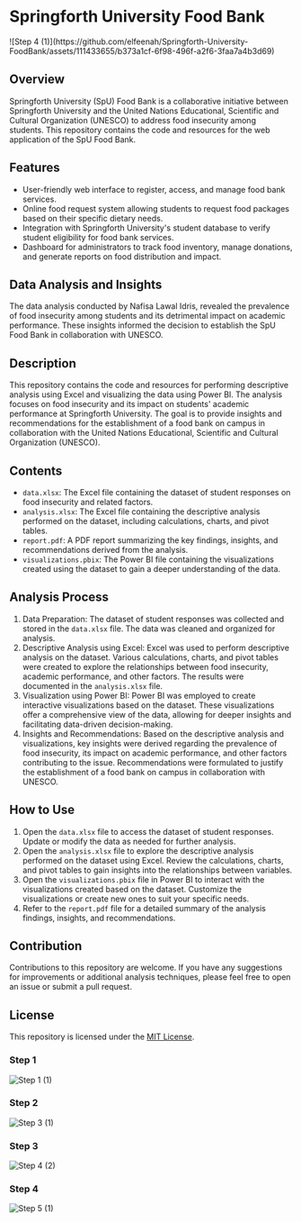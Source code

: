 <!DOCTYPE html>
<html lang="en">
<head>
</head>
<body>
  <h1>Springforth University Food Bank</h1>
![Step 4 (1)](https://github.com/elfeenah/Springforth-University-FoodBank/assets/111433655/b373a1cf-6f98-496f-a2f6-3faa7a4b3d69)
  <h2>Overview</h2>
  <p>Springforth University (SpU) Food Bank is a collaborative initiative between Springforth University and the United Nations Educational, Scientific and Cultural Organization (UNESCO) to address food insecurity among students. This repository contains the code and resources for the web application of the SpU Food Bank.</p>
  
  <h2>Features</h2>
  <ul>
    <li>User-friendly web interface to register, access, and manage food bank services.</li>
    <li>Online food request system allowing students to request food packages based on their specific dietary needs.</li>
    <li>Integration with Springforth University's student database to verify student eligibility for food bank services.</li>
    <li>Dashboard for administrators to track food inventory, manage donations, and generate reports on food distribution and impact.</li>
  </ul>
  
  <h2>Data Analysis and Insights</h2>
  <p>The data analysis conducted by Nafisa Lawal Idris, revealed the prevalence of food insecurity among students and its detrimental impact on academic performance. These insights informed the decision to establish the SpU Food Bank in collaboration with UNESCO.</p>
  <h2>Description</h2>
  <p>This repository contains the code and resources for performing descriptive analysis using Excel and visualizing the data using Power BI. The analysis focuses on food insecurity and its impact on students' academic performance at Springforth University. The goal is to provide insights and recommendations for the establishment of a food bank on campus in collaboration with the United Nations Educational, Scientific and Cultural Organization (UNESCO).</p>

  <h2>Contents</h2>
  <ul>
    <li><code>data.xlsx</code>: The Excel file containing the dataset of student responses on food insecurity and related factors.</li>
    <li><code>analysis.xlsx</code>: The Excel file containing the descriptive analysis performed on the dataset, including calculations, charts, and pivot tables.</li>
    <li><code>report.pdf</code>: A PDF report summarizing the key findings, insights, and recommendations derived from the analysis.</li>
    <li><code>visualizations.pbix</code>: The Power BI file containing the visualizations created using the dataset to gain a deeper understanding of the data.</li>
  </ul>

  <h2>Analysis Process</h2>
  <ol>
    <li>Data Preparation: The dataset of student responses was collected and stored in the <code>data.xlsx</code> file. The data was cleaned and organized for analysis.</li>
    <li>Descriptive Analysis using Excel: Excel was used to perform descriptive analysis on the dataset. Various calculations, charts, and pivot tables were created to explore the relationships between food insecurity, academic performance, and other factors. The results were documented in the <code>analysis.xlsx</code> file.</li>
    <li>Visualization using Power BI: Power BI was employed to create interactive visualizations based on the dataset. These visualizations offer a comprehensive view of the data, allowing for deeper insights and facilitating data-driven decision-making.</li>
    <li>Insights and Recommendations: Based on the descriptive analysis and visualizations, key insights were derived regarding the prevalence of food insecurity, its impact on academic performance, and other factors contributing to the issue. Recommendations were formulated to justify the establishment of a food bank on campus in collaboration with UNESCO.</li>
  </ol>

  <h2>How to Use</h2>
  <ol>
    <li>Open the <code>data.xlsx</code> file to access the dataset of student responses. Update or modify the data as needed for further analysis.</li>
    <li>Open the <code>analysis.xlsx</code> file to explore the descriptive analysis performed on the dataset using Excel. Review the calculations, charts, and pivot tables to gain insights into the relationships between variables.</li>
    <li>Open the <code>visualizations.pbix</code> file in Power BI to interact with the visualizations created based on the dataset. Customize the visualizations or create new ones to suit your specific needs.</li>
    <li>Refer to the <code>report.pdf</code> file for a detailed summary of the analysis findings, insights, and recommendations.</li>
  </ol>

  <h2>Contribution</h2>
  <p>Contributions to this repository are welcome. If you have any suggestions for improvements or additional analysis techniques, please feel free to open an issue or submit a pull request.</p>

  <h2>License</h2>
  <p>This repository is licensed under the <a href="LICENSE">MIT License</a>.</p>
</body>
</html>

### Step 1 ###
![Step 1 (1)](https://github.com/elfeenah/Springforth-University-FoodBank/assets/111433655/f06cdb6a-1dc1-46a3-a5cc-c7e5ae22a7ef)

### Step 2 ###
![Step 3 (1)](https://github.com/elfeenah/Springforth-University-FoodBank/assets/111433655/3744dc90-6a86-49ce-acc8-e7383c10aa4d)

### Step 3 ###
![Step 4 (2)](https://github.com/elfeenah/Springforth-University-FoodBank/assets/111433655/2c278de0-4b68-4314-94a4-8abe26ae28b6)

### Step 4 ###
![Step 5 (1)](https://github.com/elfeenah/Springforth-University-FoodBank/assets/111433655/4e009fcb-366e-41b6-886d-4f4837afe8cd)
